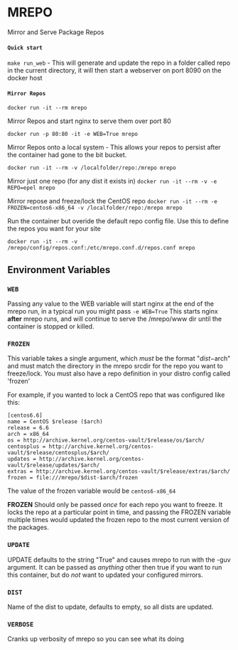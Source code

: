 # MREPO

Mirror and Serve Package Repos

#### `Quick start`

`make run_web` - This will generate and update the repo in a folder called repo in the current directory, it will then
start a webserver on port 8090 on the docker host 

#### `Mirror Repos`

`docker run -it --rm mrepo`

Mirror Repos and start nginx to serve them over port 80

`docker run -p 80:80 -it -e WEB=True mrepo`

Mirror Repos onto a local system - This allows your repos to persist after the container had gone to the bit bucket.

`docker run -it --rm -v /localfolder/repo:/mrepo mrepo `

Mirror just one repo (for any dist it exists in)
`docker run -it --rm -v -e REPO=epel mrepo`

Mirror repose and freeze/lock the CentOS repo
`docker run -it --rm -e FROZEN=centos6-x86_64 -v /localfolder/repo:/mrepo mrepo`


Run the container but overide the default repo config file. Use this to define the repos you want for your site

`docker run -it --rm -v /mrepo/config/repos.conf:/etc/mrepo.conf.d/repos.conf mrepo`


##  Environment Variables

### `WEB`
Passing any value to the WEB variable will start nginx at the end of the mrepo run, in a typical run you might pass `-e WEB=True`
This starts nginx **after** mrepo runs, and will continue to serve the /mrepo/www dir until the container is stopped or killed.

### `FROZEN`
This variable takes a single argument, which *must* be the format "$dist-$arch" and must match the directory in the mrepo srcdir for the repo you want to freeze/lock.  You must also have a repo definition in your distro config called 'frozen'

For example, if you wanted to lock a CentOS repo that was configured like this:

```
[centos6.6]
name = CentOS $release ($arch)
release = 6.6
arch = x86_64
os = http://archive.kernel.org/centos-vault/$release/os/$arch/
centosplus = http://archive.kernel.org/centos-vault/$release/centosplus/$arch/
updates = http://archive.kernel.org/centos-vault/$release/updates/$arch/
extras = http://archive.kernel.org/centos-vault/$release/extras/$arch/
frozen = file:///mrepo/$dist-$arch/frozen
```
The value of the frozen variable would be `centos6-x86_64`

**FROZEN** Should only be passed *once* for each repo you want to freeze. It locks the repo at a particular point in time, and passing the FROZEN variable multiple times would updated the frozen repo to the most current version of the packages.

### `UPDATE`
UPDATE defaults to the string "True" and causes mrepo to run with the -guv argument.  It can be passed as *anything* other then true if you want to run this container, but do *not* want to updated your configured mirrors.

### `DIST`
Name of the dist to update, defaults to empty, so all dists are updated.

### `VERBOSE`
Cranks up verbosity of mrepo so you can see what its doing
